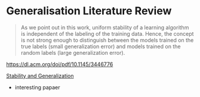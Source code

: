 # Generalisation Literature Review

> As we point out in this work, uniform stability of a learning algorithm is independent of the labeling of the training data. Hence, the concept is not strong enough to distinguish between the models trained on the true labels (small generalization error) and models trained on the random labels (large generalization error).

https://dl.acm.org/doi/pdf/10.1145/3446776

[Stability and Generalization](https://www.jmlr.org/papers/volume2/bousquet02a/bousquet02a.pdf)

 - interesting papaer
